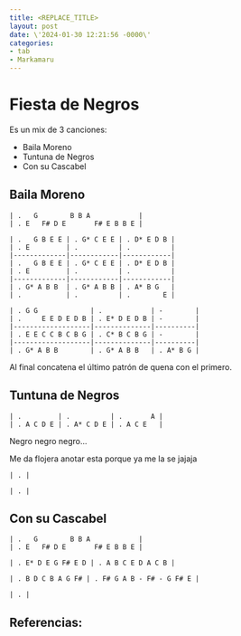 ```yaml
---
title: <REPLACE_TITLE>
layout: post
date: \'2024-01-30 12:21:56 -0000\'
categories:
- tab
- Markamaru
---
```


# Fiesta de Negros

Es un mix de 3 canciones:

- Baila Moreno
- Tuntuna de Negros
- Con su Cascabel

## Baila Moreno

~~~ 
| .   G        B B A            |
| . E   F# D E       F# E B B E |
~~~

~~~
| .   G B E E | . G* C E E | . D* E D B |
| . E         | .          | .          |
|-------------|------------|------------|
| .   G B E E | . G* C E E | . D* E D B |
| . E         | .          | .          |
|-------------|------------|------------|
| . G* A B B  | . G* A B B | . A* B G   |
| .           | .          | .        E |
~~~

~~~
| . G G             | .            | -        |
| .     E E D E D B | . E* D E D B | -        |
|-------------------|--------------|----------|
| . E E C C B C B G | . C* B C B G | -        |
|-------------------|--------------|----------|
| . G* A B B        | . G* A B B   | . A* B G |
~~~

Al final concatena el último patrón de quena con el primero.

## Tuntuna de Negros

~~~
| .         | .          | .       A |
| . A C D E | . A* C D E | . A C E   |
~~~

Negro negro negro...

Me da flojera anotar esta porque ya me la se jajaja

~~~
| . |
~~~

~~~
| . |
~~~

## Con su Cascabel

~~~ 
| .   G        B B A            |
| . E   F# D E       F# E B B E |
~~~

~~~
| . E* D E G F# E D | . A B C E D A C B |

| . B D C B A G F# | . F# G A B - F# - G F# E |
~~~

~~~
| . |
~~~

Referencias:
- 
